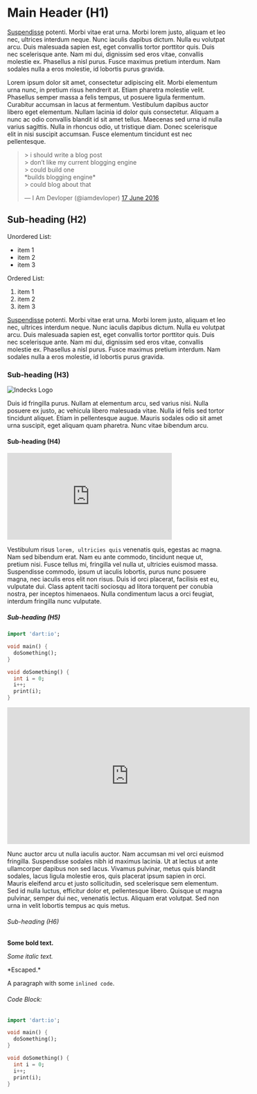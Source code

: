 # Main Header (H1)

[Suspendisse][indecks website] potenti. Morbi vitae erat urna. Morbi lorem justo, aliquam et leo nec, ultrices interdum neque. Nunc iaculis dapibus dictum. Nulla eu volutpat arcu. Duis malesuada sapien est, eget convallis tortor porttitor quis. Duis nec scelerisque ante. Nam mi dui, dignissim sed eros vitae, convallis molestie ex. Phasellus a nisl purus. Fusce maximus pretium interdum. Nam sodales nulla a eros molestie, id lobortis purus gravida.

Lorem ipsum dolor sit amet, consectetur adipiscing elit. Morbi elementum urna nunc, in pretium risus hendrerit at. Etiam pharetra molestie velit. Phasellus semper massa a felis tempus, ut posuere ligula fermentum. Curabitur accumsan in lacus at fermentum. Vestibulum dapibus auctor libero eget elementum. Nullam lacinia id dolor quis consectetur. Aliquam a nunc ac odio convallis blandit id sit amet tellus. Maecenas sed urna id nulla varius sagittis. Nulla in rhoncus odio, ut tristique diam. Donec scelerisque elit in nisi suscipit accumsan. Fusce elementum tincidunt est nec pellentesque.

<blockquote class="twitter-tweet" data-lang="en-gb"><p lang="en" dir="ltr">&gt; i should write a blog post<br>&gt; don’t like my current blogging engine<br>&gt; could build one<br>*builds blogging engine*<br>&gt; could blog about that</p>&mdash; I Am Devloper (@iamdevloper) <a href="https://twitter.com/iamdevloper/status/743799765566054410">17 June 2016</a></blockquote>
<script async src="//platform.twitter.com/widgets.js" charset="utf-8"></script>

## Sub-heading (H2)

Unordered List:

- item 1
- item 2
- item 3

Ordered List:

1. item 1
2. item 2
3. item 3

[Suspendisse][indecks website] potenti. Morbi vitae erat urna. Morbi lorem justo, aliquam et leo nec, ultrices interdum neque. Nunc iaculis dapibus dictum. Nulla eu volutpat arcu. Duis malesuada sapien est, eget convallis tortor porttitor quis. Duis nec scelerisque ante. Nam mi dui, dignissim sed eros vitae, convallis molestie ex. Phasellus a nisl purus. Fusce maximus pretium interdum. Nam sodales nulla a eros molestie, id lobortis purus gravida.

### Sub-heading (H3)

![Indecks Logo][indecks logo]

Duis id fringilla purus. Nullam at elementum arcu, sed varius nisi. Nulla posuere ex justo, ac vehicula libero malesuada vitae. Nulla id felis sed tortor tincidunt aliquet. Etiam in pellentesque augue. Mauris sodales odio sit amet urna suscipit, eget aliquam quam pharetra. Nunc vitae bibendum arcu.

#### Sub-heading (H4)

<iframe src="https://indecks.co/embed/card?id=hpf0000" frameborder="0" width="380" height="200"></iframe>

Vestibulum risus `lorem, ultricies quis` venenatis quis, egestas ac magna. Nam sed bibendum erat. Nam eu ante commodo, tincidunt neque ut, pretium nisi. Fusce tellus mi, fringilla vel nulla ut, ultricies euismod massa. Suspendisse commodo, ipsum ut iaculis lobortis, purus nunc posuere magna, nec iaculis eros elit non risus. Duis id orci placerat, facilisis est eu, vulputate dui. Class aptent taciti sociosqu ad litora torquent per conubia nostra, per inceptos himenaeos. Nulla condimentum lacus a orci feugiat, interdum fringilla nunc vulputate.

##### Sub-heading (H5)

```dart
import 'dart:io';

void main() {
  doSomething();
}

void doSomething() {
  int i = 0;
  i++;
  print(i);
}
```

<iframe width="560" height="315" src="https://www.youtube.com/embed/wKWUQxUI1Og" frameborder="0" allowfullscreen></iframe>

Nunc auctor arcu ut nulla iaculis auctor. Nam accumsan mi vel orci euismod fringilla. Suspendisse sodales nibh id maximus lacinia. Ut at lectus ut ante ullamcorper dapibus non sed lacus. Vivamus pulvinar, metus quis blandit sodales, lacus ligula molestie eros, quis placerat ipsum sapien in orci. Mauris eleifend arcu et justo sollicitudin, sed scelerisque sem elementum. Sed id nulla luctus, efficitur dolor et, pellentesque libero. Quisque ut magna pulvinar, semper dui nec, venenatis lectus. Aliquam erat volutpat. Sed non urna in velit lobortis tempus ac quis metus.

###### Sub-heading (H6)

**Some bold text.**

*Some italic text.*

\*Escaped.\*

A paragraph with some `inlined code`.

###### Code Block:

```dart
import 'dart:io';

void main() {
  doSomething();
}

void doSomething() {
  int i = 0;
  i++;
  print(i);
}
```

[indecks logo]: https://www.crowdfunder.co.uk/uploads/project_images/6e/83/56382/edd80240db8b0c279741801bd3ea30f5.png
[indecks website]: https://indecks.co "Indecks"
